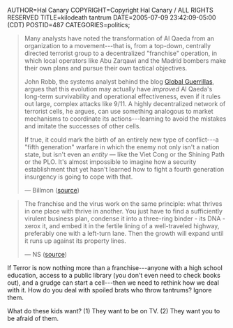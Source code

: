 AUTHOR=Hal Canary
COPYRIGHT=Copyright Hal Canary / ALL RIGHTS RESERVED
TITLE=kilodeath tantrum
DATE=2005-07-09 23:42:09-05:00 (CDT)
POSTID=487
CATEGORIES=politics;

> Many analysts have noted the transformation of Al Qaeda from an organization to a movement---that is, from a top-down, centrally directed terrorist group to a decentralized "franchise" operation, in which local operators like Abu Zarqawi and the Madrid bombers make their own plans and pursue their own tactical objectives.
> 
> John Robb, the systems analyst behind the blog [Global Guerrillas](http://globalguerrillas.typepad.com/globalguerrillas/2005/07/journal__a_caut.html), argues that this evolution may actually have _improved_ Al Qaeda's long-term survivability and operational effectiveness, even if it rules out large, complex attacks like 9/11. A highly decentralized network of terrorist cells, he argues, can use something analogous to market mechanisms to coordinate its actions---learning to avoid the mistakes and imitate the successes of other cells.
> 
> If true, it could mark the birth of an entirely new type of conflict---a "fifth generation" warfare in which the enemy not only isn't a nation state, but isn't even an _entity_ — like the Viet Cong or the Shining Path or the PLO. It's almost impossible to imagine how a security establishment that yet hasn't learned how to fight a fourth generation insurgency is going to cope with that.
> 
> — Billmon ([source](http://billmon.org/archives/001986.html))

> The franchise and the virus work on the same principle: what thrives in one place with thrive in another. You just have to find a sufficiently virulent business plan, condense it into a three-ring binder - its DNA - xerox it, and embed it in the fertile lining of a well-traveled highway, preferably one with a left-turn lane. Then the growth will expand until it runs up against its property lines.
> 
> — NS ([source](https://halcanary.org/isbn/?0553380958/Snow+Crash))

If Terror is now nothing more than a franchise---anyone with a high school education, access to a public library (you don't even need to check books out), and a grudge can start a cell---then we need to rethink how we deal with it. How do you deal with spoiled brats who throw tantrums? Ignore them.

What do these kids want? (1) They want to be on TV. (2) They want you to be afraid of them.
